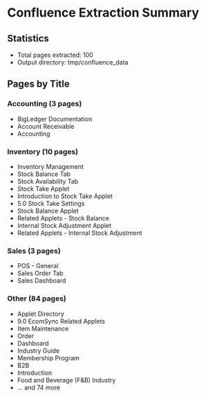 # Confluence Extraction Summary

## Statistics
- Total pages extracted: 100
- Output directory: tmp/confluence_data

## Pages by Title

### Accounting (3 pages)

- BigLedger Documentation
- Account Receivable
- Accounting

### Inventory (10 pages)

- Inventory Management
- Stock Balance Tab
- Stock Availability Tab
- Stock Take Applet
- Introduction to Stock Take Applet
- 5.0 Stock Take Settings
- Stock Balance Applet
- Related Applets - Stock Balance
- Internal Stock Adjustment Applet
- Related Applets - Internal Stock Adjustment

### Sales (3 pages)

- POS - General
- Sales Order Tab
- Sales Dashboard

### Other (84 pages)

- Applet Directory
- 9.0 EcomSync Related Applets
- Item Maintenance
- Order
- Dashboard
- Industry Guide
- Membership Program
- B2B
- Introduction
- Food and Beverage (F&B) Industry
- ... and 74 more


